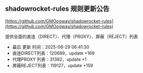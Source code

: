 ## shadowrocket-rules 规则更新公告

[https://github.com/GMOogway/shadowrocket-rules](https://github.com/GMOogway/shadowrocket-rules)

提供全面的直连（DIRECT）、代理（PROXY）、屏蔽（REJECT）列表
- 最后 更新 时间：2025-06-29 06:41:30
- 直连DIRECT列表：120689，update +169
- 代理PROXY 列表：31382，update +1
- 屏蔽REJECT列表：119127，update +159